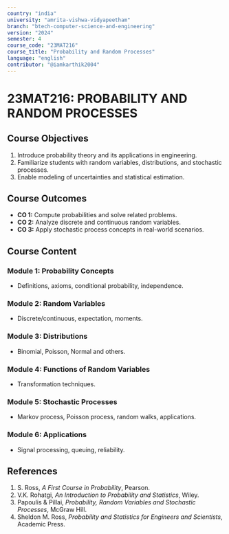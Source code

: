 ```yaml
---
country: "india"
university: "amrita-vishwa-vidyapeetham"
branch: "btech-computer-science-and-engineering"
version: "2024"
semester: 4
course_code: "23MAT216"
course_title: "Probability and Random Processes"
language: "english"
contributor: "@iamkarthik2004"
---
```


# 23MAT216: PROBABILITY AND RANDOM PROCESSES

## Course Objectives
1. Introduce probability theory and its applications in engineering.
2. Familiarize students with random variables, distributions, and stochastic processes.
3. Enable modeling of uncertainties and statistical estimation.

## Course Outcomes
* **CO 1:** Compute probabilities and solve related problems.
* **CO 2:** Analyze discrete and continuous random variables.
* **CO 3:** Apply stochastic process concepts in real-world scenarios.

## Course Content

### Module 1: Probability Concepts
* Definitions, axioms, conditional probability, independence.

### Module 2: Random Variables
* Discrete/continuous, expectation, moments.

### Module 3: Distributions
* Binomial, Poisson, Normal and others.

### Module 4: Functions of Random Variables
* Transformation techniques.

### Module 5: Stochastic Processes
* Markov process, Poisson process, random walks, applications.

### Module 6: Applications
* Signal processing, queuing, reliability.

## References
1. S. Ross, *A First Course in Probability*, Pearson.
2. V.K. Rohatgi, *An Introduction to Probability and Statistics*, Wiley.
3. Papoulis & Pillai, *Probability, Random Variables and Stochastic Processes*, McGraw Hill.
4. Sheldon M. Ross, *Probability and Statistics for Engineers and Scientists*, Academic Press.

